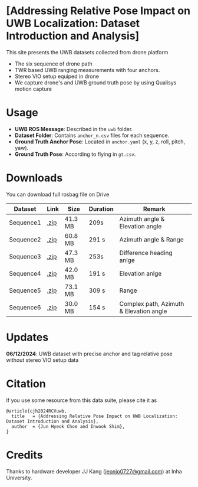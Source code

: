 # [Addressing Relative Pose Impact on UWB Localization: Dataset Introduction and Analysis]
This site presents the UWB datasets collected from drone platform
* The six sequence of drone path
* TWR based UWB ranging measurements with four anchors.
* Stereo VIO setup equiped in drone
* We capture drone's and UWB ground truth pose by using Qualisys motion capture


# Usage

- **UWB ROS Message**: Described in the `uwb` folder.
- **Dataset Folder**: Contains `anchor_n.csv` files for each sequence.
- **Ground Truth Anchor Pose**: Located in `anchor.yaml` (x, y, z, roll, pitch, yaw).
- **Ground Truth Pose**: According to flying in `gt.csv`.


# Downloads
You can download full rosbag file on Drive
<a name="tab-download"></a>
<table class="tg">
<thead>
  <tr>
    <th class="tg-6ibf">Dataset</th>
    <th class="tg-6ibf">Link</th>
    <th class="tg-6ibf">Size</th>
    <th class="tg-6ibf">Duration</th>
    <th class="tg-6ibf">Remark</th>
  </tr>
</thead>
<tbody>
  <tr>
    <td class="tg-v8dz">Sequence1</td>
    <td class="tg-6ibf"><a href="https://drive.google.com/file/d/1R7qCP1irliEQNGPcMXcCt5ZlD9UFQ_ni/view?usp=drive_link" target="_blank" rel="noopener noreferrer">.zip</a></td>
    <td class="tg-6ibf">41.3 MB</td>
    <td class="tg-6ibf">209s</td>
    <td class="tg-v8dz">Azimuth angle & Elevation angle </td>
  </tr>
  <tr>
    <td class="tg-v8dz">Sequence2</td>
    <td class="tg-9m02"><a href="https://drive.google.com/file/d/1FWZj5fSxbY9b3wyzM7ZuNIv5jtfZ7wbU/view?usp=drive_link" target="_blank" rel="noopener noreferrer">.zip</a></td>
    <td class="tg-6ibf">60.8 MB</td>
    <td class="tg-6ibf">291 s</td>
    <td class="tg-v8dz">Azimuth angle & Range</td>
  </tr>
  <tr>
    <td class="tg-v8dz">Sequence3</td>
    <td class="tg-9m02"><a href="https://drive.google.com/file/d/10UPBtVhZdw5lrLnUnOWTzvp7IuZAYogS/view?usp=drive_link" target="_blank" rel="noopener noreferrer">.zip</a></td>
    <td class="tg-6ibf">47.3 MB</td>
    <td class="tg-6ibf">253s</td>
    <td class="tg-v8dz">Difference heading anlge</td>
  </tr>
  <tr>
    <td class="tg-v8dz">Sequence4</td>
    <td class="tg-9m02"><a href="https://drive.google.com/file/d/11SCxuJnXOu_iU_3EFOQ7MfGxKKJhzqFy/view?usp=drive_link" target="_blank" rel="noopener noreferrer">.zip</a></td>
    <td class="tg-6ibf">42.0 MB</td>
    <td class="tg-6ibf">191 s</td>
    <td class="tg-v8dz">Elevation anlge</td>
  </tr>
  <tr>
    <td class="tg-v8dz">Sequence5</td>
    <td class="tg-9m02"><a href="https://drive.google.com/file/d/11eUDDW0q20CxYyxKkIWn0v1lnfOyWH03/view?usp=drive_link" target="_blank" rel="noopener noreferrer">.zip</a></td>
    <td class="tg-6ibf">73.1 MB</td>
    <td class="tg-6ibf">309 s</td>
    <td class="tg-v8dz">Range</td>
  </tr>
  <tr>
    <td class="tg-v8dz">Sequence6</td>
    <td class="tg-9m02"><a href="https://drive.google.com/file/d/18QkmtvjA0mgVV1Id3eOfSvZvn4547OiB/view?usp=drive_link" target="_blank" rel="noopener noreferrer">.zip</a></td>
    <td class="tg-6ibf">30.0 MB</td>
    <td class="tg-6ibf">154 s</td>
    <td class="tg-v8dz">Complex path, Azimuth & Elevation angle</td>
  </tr>
  </tr>
</tbody>
</table>




# Updates

**06/12/2024**: UWB dataset with precise anchor and tag relative pose without stereo VIO setup data

  # Citation
If you use some resource from this data suite, please cite it as

```
@article{cjh2024RCVuwb,
  title   = {Addressing Relative Pose Impact on UWB Localization: Dataset Introduction and Analysis},
  author  = {Jun Hyeok Choe and Inwook Shim},
}
```
# Credits
Thanks to hardware developer JJ Kang (jeonjo0727@gmail.com) at Inha University.
